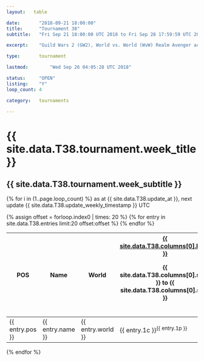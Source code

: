 ```yaml
---
layout:   table

date: 		"2018-09-21 18:00:00"
title: 		"Tournament 38"
subtitle: 	"Fri Sep 21 18:00:00 UTC 2018 to Fri Sep 28 17:59:59 UTC 2018"

excerpt:    "Guild Wars 2 (GW2), World vs. World (WvW) Realm Avenger achivement Tournament. \"Every Kill Counts\""

type:       tournament

lastmod: 		"Wed Sep 26 04:05:28 UTC 2018"

status:     "OPEN"
listing:    "Y"
loop_count: 4

category:   tournaments

---
```

<div class="table_header">
  <h1>{{ site.data.T38.tournament.week_title }}</h1>
  <h2>{{ site.data.T38.tournament.week_subtitle }}</h2>
</div>

{% for i in (1..page.loop_count) %}
<span class="table_nextupdate">as at {{ site.data.T38.update_at }}, next update {{ site.data.T38.update_weekly_timestamp }} UTC</span> 
<table class="week_table">
  <colgroup>
    <col style="width:18px">
    <col style="width:55px">
    <col style="width:55px">
    <col style="width:14px">
    <col style="width:14px">
    <col style="width:14px">
    <col style="width:14px">
    <col style="width:14px">
    <col style="width:14px">
    <col style="width:14px">
    <col style="width:18px">
  </colgroup>
  <thead>
    <tr>
      <th>POS</th>
      <th class="AlignLeft">Name</th>
      <th class="AlignLeft">World</th>
      <th><div class="label"><a href="{{ site.data.T38.columns[0].url }}">{{ site.data.T38.columns[0].label }}</a><p class="onhover">{{ site.data.T38.columns[0].start }} to {{ site.data.T38.columns[0].stop }}</p></div>​</th>
      <th><div class="label"><a href="{{ site.data.T38.columns[1].url }}">{{ site.data.T38.columns[1].label }}</a><p class="onhover">{{ site.data.T38.columns[1].start }} to {{ site.data.T38.columns[1].stop }}</p></div>​</th>
      <th><div class="label"><a href="{{ site.data.T38.columns[2].url }}">{{ site.data.T38.columns[2].label }}</a><p class="onhover">{{ site.data.T38.columns[2].start }} to {{ site.data.T38.columns[2].stop }}</p></div>​</th>
      <th><div class="label"><a href="{{ site.data.T38.columns[3].url }}">{{ site.data.T38.columns[3].label }}</a><p class="onhover">{{ site.data.T38.columns[3].start }} to {{ site.data.T38.columns[3].stop }}</p></div>​</th>
      <th><div class="label"><a href="{{ site.data.T38.columns[4].url }}">{{ site.data.T38.columns[4].label }}</a><p class="onhover">{{ site.data.T38.columns[4].start }} to {{ site.data.T38.columns[4].stop }}</p></div>​</th>
      <th><div class="label"><a href="{{ site.data.T38.columns[5].url }}">{{ site.data.T38.columns[5].label }}</a><p class="onhover">{{ site.data.T38.columns[5].start }} to {{ site.data.T38.columns[5].stop }}</p></div>​</th>
      <th><div class="label"><a href="{{ site.data.T38.columns[6].url }}">{{ site.data.T38.columns[6].label }}</a><p class="onhover">{{ site.data.T38.columns[6].start }} to {{ site.data.T38.columns[6].stop }}</p></div>​</th>
      <th>Total</th>
    </tr>
  </thead>
  {% assign offset = forloop.index0 | times: 20 %}
  <tbody>
    {% for entry in site.data.T38.entries limit:20 offset:offset %}
      <tr>
        <td class="pl{{ entry.pos }}">{{ entry.pos }}</td>
        <td class="AlignLeft">{{ entry.name }}</td>
        <td class="AlignLeft">{{ entry.world }}</td>
        <td class="pl{{ entry.1p }}">{{ entry.1c }}<sup>{{ entry.1p }}</sup></td>
        <td class="pl{{ entry.2p }}">{{ entry.2c }}<sup>{{ entry.2p }}</sup></td>
        <td class="pl{{ entry.3p }}">{{ entry.3c }}<sup>{{ entry.3p }}</sup></td>
        <td class="pl{{ entry.4p }}">{{ entry.4c }}<sup>{{ entry.4p }}</sup></td>
        <td class="pl{{ entry.5p }}">{{ entry.5c }}<sup>{{ entry.5p }}</sup></td>
        <td class="pl{{ entry.6p }}">{{ entry.6c }}<sup>{{ entry.6p }}</sup></td>
        <td class="pl{{ entry.7p }}">{{ entry.7c }}<sup>{{ entry.7p }}</sup></td>
        <td>{{ entry.total }}</td>
      </tr>
    {% endfor %}  
  </tbody>
</table>
<div class="leaderboard"></div>
{% endfor %}

<div class="commentary">
</div>





